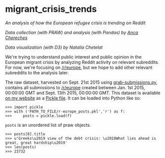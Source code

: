 # migrant_crisis_trends

*An analysis of how the European refugee crisis is trending on Reddit*

*Data collection (with PRAW) and analysis (with Pandas) by [Anca Chereches](conf.ling.cornell.edu/ancache)*

*Data visualization (with D3) by Natalia Chetelat*

We're trying to understand public interest and public opinion in the European migrant crisis by analyzing Reddit activity on relevant subreddits. For now, we're focusing on [/r/europe](https://www.reddit.com/r/europe), but we hope to add other relevant subreddits to the analysis later.

The raw dataset, harvested on Sept. 21st 2015 using [grab-submissions.py](https://github.com/ancache/migrant_crisis_trends/blob/master/grab_submissions.py), contains all submissions to [/r/europe](https://www.reddit.com/r/europe) created between Jan. 1st 2015, 00:00:00 GMT and Sept. 13th 2015, 00:00:00 GMT. This dataset is available [on my website](http://conf.ling.cornell.edu/ancache/migrant_crisis) as a [Pickle file](https://docs.python.org/2/library/pickle.html). It can be loaded into Python like so:

    >>> import pickle
    >>> with ('PATH_TO_FILE/r-europe_posts.pkl','r') as f:
    >>>     posts = pickle.load(f)

`posts` is an unordered list of praw objects.

    >>> posts[0].title
    >>> u'Greeks\u2019 view of the debt crisis: \u2018What lies ahead is great, great hardship\u2019'
    >>> len(posts)
    >>> 23732


